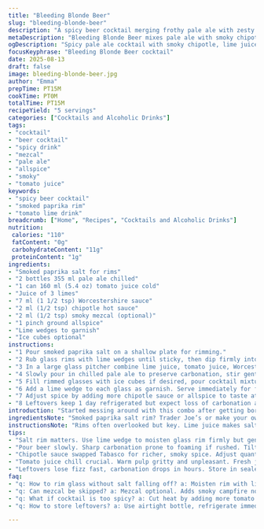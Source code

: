 ```yaml
---
title: "Bleeding Blonde Beer"
slug: "bleeding-blonde-beer"
description: "A spicy beer cocktail merging frothy pale ale with zesty tomato and lime juices. Flavored with smoky chipotle instead of Tabasco and infused with a dash of smoky mezcal. Salted rim using smoked paprika salt adds depth. Quick to throw together. Splash of allspice for a hint of complexity. Ideal before a long night. No dairy, nuts, gluten, or eggs. Refreshing yet punchy. Perfect for anyone tired of the usual Bloody Mary with vodka. Keep the beer chilled and adjust spice to taste."
metaDescription: "Bleeding Blonde Beer mixes pale ale with smoky chipotle and zesty lime. Salted smoked paprika rim, mezcal optional. Tangy, smoky, spicy, served chilled."
ogDescription: "Spicy pale ale cocktail with smoky chipotle, lime juice, mezcal option. Salted smoked paprika rim adds depth. Refreshing alternative to vodka drinks."
focusKeyphrase: "Bleeding Blonde Beer cocktail"
date: 2025-08-13
draft: false
image: bleeding-blonde-beer.jpg
author: "Emma"
prepTime: PT15M
cookTime: PT0M
totalTime: PT15M
recipeYield: "5 servings"
categories: ["Cocktails and Alcoholic Drinks"]
tags:
- "cocktail"
- "beer cocktail"
- "spicy drink"
- "mezcal"
- "pale ale"
- "allspice"
- "smoky"
- "tomato juice"
keywords:
- "spicy beer cocktail"
- "smoked paprika rim"
- "tomato lime drink"
breadcrumb: ["Home", "Recipes", "Cocktails and Alcoholic Drinks"]
nutrition: 
 calories: "110"
 fatContent: "0g"
 carbohydrateContent: "11g"
 proteinContent: "1g"
ingredients:
- "Smoked paprika salt for rims"
- "2 bottles 355 ml pale ale chilled"
- "1 can 160 ml (5.4 oz) tomato juice cold"
- "Juice of 3 limes"
- "7 ml (1 1/2 tsp) Worcestershire sauce"
- "2 ml (1/2 tsp) chipotle hot sauce"
- "2 ml (1/2 tsp) smoky mezcal (optional)"
- "1 pinch ground allspice"
- "Lime wedges to garnish"
- "Ice cubes optional"
instructions:
- "1 Pour smoked paprika salt on a shallow plate for rimming."
- "2 Rub glass rims with lime wedges until sticky, then dip firmly into smoked salt. Set aside. The rim’s smoky aroma adds a punch that elevates each sip."
- "3 In a large glass pitcher combine lime juice, tomato juice, Worcestershire, chipotle hot sauce, mezcal, and pinch of allspice. Taste for balance — should be tangy, smoky, and just spicy enough."
- "4 Slowly pour in chilled pale ale to preserve carbonation, stir gently to mix flavors without flattening beer."
- "5 Fill rimmed glasses with ice cubes if desired, pour cocktail mixture slowly to avoid foam overflow."
- "6 Add a lime wedge to each glass as garnish. Serve immediately for freshest fizz and spice."
- "7 Adjust spice by adding more chipotle sauce or allspice to taste at serving time—better to start conservative here."
- "8 Leftovers keep 1 day refrigerated but expect loss of carbonation and shift in flavor profiles."
introduction: "Started messing around with this combo after getting bored of the classic Bloody Mary’s heavy vodka twist. Needed something lighter, but with real backbone. Beer brought a faint bitterness, that pale ale notes brightened up the tomato’s earthiness. Limes cut through, waking the drink up with sharp citrus. Swapped out Tabasco for chipotle—loved how the smokiness played with the beer. Added mezcal last minute — nuanced, but optional; enough to hint at campfire without overpowering drink. Rimmed salt with smoked paprika; makes you want to take that first sip forever. Quick mix, no waiting, suits lazy afternoons. Learn your balance with spice. Start small, build up. Tried plain sea salt before — too boring. Overdo lime and it becomes sour soup. These little tweaks matter. You’ll discover when it sings just by taste and smell alone, not the clock."
ingredientsNote: "Smoked paprika salt rim? Trader Joe’s or make your own blending smoked paprika with kosher salt. Brings a subtle heat and smokiness instead of plain salt’s blandness. Can substitute pale ale with a crisp lager but lose some fruity hops complexity. Tomato juice better chilled and fresh; avoid pulp-rich brands unless you like gritty texture. Chipotle sauce replaces Tabasco to offer richer spice versus the vinegar punch Tabasco delivers. Worcestershire adds umami; no perfect substitute, but soy sauce works in a pinch, though less tangy. Mezcal brings depth but optional; skip to keep it beer-forward. Allspice pinch cut sharp edges and adds lingering warmth, can swap cinnamon or ground clove cautiously. Limes better fresh; bottled juice is too sour and one-dimensional. Ice optional—consider serving neat for flavor intensity or on ice for a fresher chill and slower dilution."
instructionsNote: "Rims often overlooked but key. Lime juice makes salt stick, do it firmly but gently or salt flakes fall off. The flavored salt rim touches your lips first, so don't skimp here. When mixing, add beer slowly; pour fast and the head explodes, wasting beer and killing carbonation. A wooden spoon or gentle swirling works better than whisk or shaker—preserves bubbles. Layer flavors first without beer so you calibrate your heat, acidity, and umami before adding fizz. Ice cools but also dilutes; decide your preference. Keep cold ingredients chilled till last second or taste dulls. Adjust chipotle and allspice depending on pepper heat and spice tolerance, sometimes brand changes intensity a lot. Leftovers? Store in bottle, but beer loses fizz fast; drink within hours. Watch salt rim moisture in humid climates; it crumbles early—rim last minute."
tips:
- "Salt rim matters. Use lime wedge to moisten glass rim firmly but gently. Salt flakes fall off if too light or sloppy. Smoked paprika salt brings heat. Trader Joe’s or homemade blend with kosher salt works. Rim last second to avoid salt moisture absorbing humidity and falling off early."
- "Pour beer slowly. Sharp carbonation prone to foaming if rushed. Tilt glass, gentle pour preserves bubbles. Mixing ingredients except beer first helps calibrate heat, acidity, umami before fizz addition. Spoon stirring better than shaking, preserves head and mouthfeel without flattening."
- "Chipotle sauce swapped Tabasco for richer, smoky spice. Adjust quantity carefully. Start small, build up. Some brands hotter. Worcestershire adds umami punch. Soy sauce works but less tangy. Allspice pinch smooths sharp edges, can substitute cinnamon or clove cautiously but affects flavor balance."
- "Tomato juice chill crucial. Warm pulp gritty and unpleasant. Fresh juice avoids one-dimensional bottled sourness. Lime juice fresh too. Bottled tastes flat or overly sour. Limes cut sharpness, wake drink. Overdo lime and drink sours. Balance with chipotle heat and umami from Worcestershire."
- "Leftovers lose fizz fast, carbonation drops in hours. Store in sealed bottle refrigerated. Salt rim moisture in humid climates clumps early, rim at service time. Ice optional; adds chill but dilutes fast. Serve neat for flavor punch or on ice if slower sipping. Adjust garnish lime wedge for aroma lift."
faq:
- "q: How to rim glass without salt falling off? a: Moisten rim with lime wedge firmly but not sloppy. Salt sticks to sticky surface. Do rim last minute or salt may clump or flake off. Humidity also culprit. Salt mix with smoked paprika improves grip but still delicate."
- "q: Can mezcal be skipped? a: Mezcal optional. Adds smoky campfire note, subtle depth. Skip for straightforward beer-forward taste. Others try smoky whiskey or omit altogether. Doesn’t break drink but changes complexity. Adjust chipotle quantity if no mezcal to maintain smoky impression."
- "q: What if cocktail is too spicy? a: Cut heat by adding more tomato juice or lime juice in small increments. Could add ice too but dilutes flavor fast. Worcestershire sauce balances heat with umami, a splash helps. Better add chipotle gradually, taste before each addition."
- "q: How to store leftovers? a: Use airtight bottle, refrigerate immediately. Carbonation fades in hours. Salt rimmed glasses best rimmed fresh, no long storage. Drink up soon. No real way to keep cocktail fizzy overnight. Stir before serving leftovers, some flavor separation occurs."

---
```

